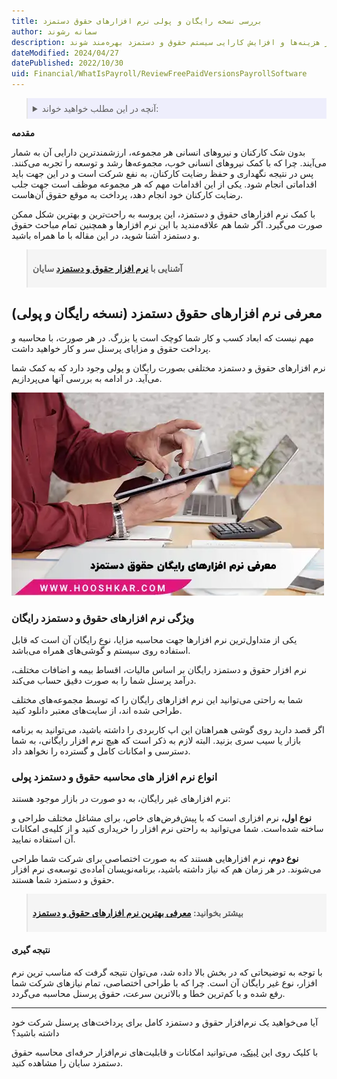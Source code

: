 ```yaml
---
title: بررسی نسخه رایگان و پولی نرم افزارهای حقوق دستمزد
author: سمانه رشوند
description: انتخاب بین نسخه رایگان یا پولی نرم افزار حقوق و دستمزد بستگی به نیازهای سازمان، تعداد کارمندان، میزان پیچیدگی محاسبات، و بودجه در دسترس دارد. مدیران باید با بررسی دقیق ویژگی‌ها و هزینه‌های هر نسخه، مناسب ترین گزینه را برای سازمان خود انتخاب کنند تا از صرفه‌جویی در هزینه‌ها و افزایش کارایی سیستم حقوق و دستمزد بهره‌مند شوند.
dateModified: 2024/04/27
datePublished: 2022/10/30
uid: Financial/WhatIsPayroll/ReviewFreePaidVersionsPayrollSoftware
---
```


<blockquote style="background-color:#eeeefc; padding:0.5rem">
<details>
  <summary>آنچه در این مطلب خواهید خواند:</summary>
  <ul>
    <li>معرفی نرم افزارهای حقوق دستمزد (نسخه رایگان و پولی)</li>
    <li>ویژگی نرم افزارهای حقوق و دستمزد رایگان</li>
    <li>انواع نرم افزار حقوق و دستمزد پولی</li>
    <li>نتیجه گیری</li>
  </ul>
</details>

</blockquote>

**مقدمه**

بدون شک کارکنان و نیروهای انسانی هر مجموعه، ارزشمندترین دارایی آن به شمار می‌آیند. چرا که با کمک نیروهای انسانی خوب، مجموعه‌ها رشد و توسعه را تجربه می‌کنند. پس در نتیجه نگهداری و حفظ رضایت کارکنان، به نفع شرکت است و در این جهت باید اقداماتی انجام شود. یکی از این اقدامات مهم که هر مجموعه موظف است جهت جلب رضایت کارکنان خود انجام دهد، پرداخت به موقع حقوق آن‌هاست. 

با کمک نرم افزارهای حقوق و دستمزد، این پروسه به راحت‌ترین و بهترین شکل ممکن صورت می‌گیرد. اگر شما هم علاقه‌مندید با این نرم افزارها و همچنین تمام مباحث حقوق و دستمزد آشنا شوید، در این مقاله با ما همراه باشید.

<blockquote style="background-color:#f5f5f5; padding:0.5rem">
<p><strong>آشنایی با <a href="https://www.hooshkar.com/Software/Sayan/Module/Payroll" target="_blank">نرم افزار حقوق و دستمزد</a> سایان</strong></p></blockquote>

## معرفی نرم افزارهای حقوق دستمزد (نسخه رایگان و پولی)
مهم نیست که ابعاد کسب و کار شما کوچک است یا بزرگ. در هر صورت، با محاسبه و پرداخت حقوق و مزایای پرسنل سر و کار خواهید داشت. 

نرم افزارهای حقوق و دستمزد مختلفی بصورت رایگان و پولی وجود دارد که به کمک شما می‌آید. در ادامه به بررسی آنها می‌پردازیم.

![بررسی نرم افزار حقوق و دستمزد و انواع آن](./Images/AboutPayrollSoftware.webp)

### ویژگی نرم افزارهای حقوق و دستمزد رایگان
یکی از متداول‌ترین نرم‌ افزارها جهت محاسبه مزایا، نوع رایگان آن است که قابل استفاده روی سیستم و گوشی‌های همراه می‌باشد. 

نرم افزار حقوق و دستمزد رایگان بر اساس مالیات، اقساط بیمه و اضافات مختلف، درآمد پرسنل شما را به صورت دقیق حساب می‌کند. 

شما به راحتی می‌توانید این نرم افزارهای رایگان را که توسط مجموعه‌های مختلف طراحی شده اند، از سایت‌های معتبر دانلود کنید.

اگر قصد دارید روی گوشی همراهتان این اپ کاربردی را داشته باشید، می‌توانید به برنامه بازار یا سیب سری بزنید. البته لازم به ذکر است که هیچ نرم افزار رایگانی، به شما دسترسی و امکانات کامل و گسترده را نخواهد داد.

### انواع نرم افزار های محاسبه حقوق و دستمزد پولی
نرم افزارهای غیر رایگان، به دو صورت در بازار موجود هستند:

**نوع اول،** نرم افزاری است که با پیش‌فرض‌های خاص، برای مشاغل مختلف طراحی و ساخته شده‌است. شما می‌توانید به راحتی نرم افزار را خریداری کنید و از کلیه‌ی امکانات آن استفاده نمایید.

**نوع دوم،** نرم افزارهایی هستند که به صورت اختصاصی برای شرکت شما طراحی می‌شوند. در هر زمان هم که نیاز داشته باشید، برنامه‌نویسان آماده‌ی توسعه‌ی نرم‌ افزار حقوق و دستمزد شما هستند.

<blockquote style="background-color:#f5f5f5; padding:0.5rem">
<p><strong>بیشتر بخوانید: <a href="https://www.hooshkar.com/Wiki/Financial/TheBestPayrollSoftware" target="_blank">معرفی بهترین نرم افزارهای حقوق و دستمزد</a></p></strong></blockquote>

#### نتیجه گیری

با توجه به توضیحاتی که در بخش بالا داده شد، می‌توان نتیجه گرفت که مناسب ترین نرم افزار، نوع غیر رایگان آن است. چرا که با طراحی اختصاصی، تمام نیازهای شرکت شما رفع شده و با کم‌ترین خطا و بالاترین سرعت، حقوق پرسنل محاسبه می‌گردد. 

----
آیا می‌خواهید یک نرم‌افزار حقوق و دستمزد کامل برای پرداخت‌های پرسنل شرکت خود داشته باشید؟ 

با کلیک روی این <a href="https://www.hooshkar.com" target="_blank">لینک</a>، می‌توانید امکانات و قابلیت‌های نرم‌افزار حرفه‌ای محاسبه حقوق دستمزد سایان را مشاهده کنید.